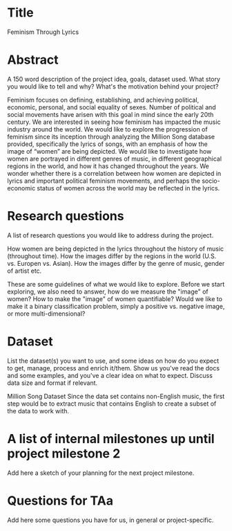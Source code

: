 # Title
Feminism Through Lyrics 

# Abstract
A 150 word description of the project idea, goals, dataset used. What story you would like to tell and why? What's the motivation behind your project?

Feminism focuses on defining, establishing, and achieving political, economic, personal, and social equality of sexes. Number of political and social movements have arisen with this goal in mind since the early 20th century. We are interested in seeing how feminism has impacted the music industry around the world. We would like to explore the progression of feminism since its inception through analyzing the Million Song database provided, specifically the lyrics of songs, with an emphasis of how the image of “women” are being depicted. We would like to investigate how women are portrayed in different genres of music, in different geographical regions in the world, and how it has changed throughout the years. We wonder whether there is a correlation between how women are depicted in lyrics and important political feminism movements, and perhaps the socio-economic status of women across the world may be reflected in the lyrics. 

# Research questions
A list of research questions you would like to address during the project. 

How women are being depicted in the lyrics throughout the history of music (throughout time). 
How the images differ by the regions in the world (U.S. vs. Europen vs. Asian). 
How the images differ by the genre of music, gender of artist etc. 

These are some guidelines of what we would like to explore. 
Before we start exploring, we also need to answer, how do we measure the "image" of women?
How to make the "image" of women quantifiable? Would we like to make it a binary classification problem, 
simply a positive vs. negative image, or more multi-dimensional? 


# Dataset
List the dataset(s) you want to use, and some ideas on how do you expect to get, manage, process and enrich it/them. Show us you've read the docs and some examples, and you've a clear idea on what to expect. Discuss data size and format if relevant.

Million Song Dataset
Since the data set contains non-English music, the first step would be to extract music that 
contains English to create a subset of the data to work with. 

# A list of internal milestones up until project milestone 2
Add here a sketch of your planning for the next project milestone.

# Questions for TAa
Add here some questions you have for us, in general or project-specific.
